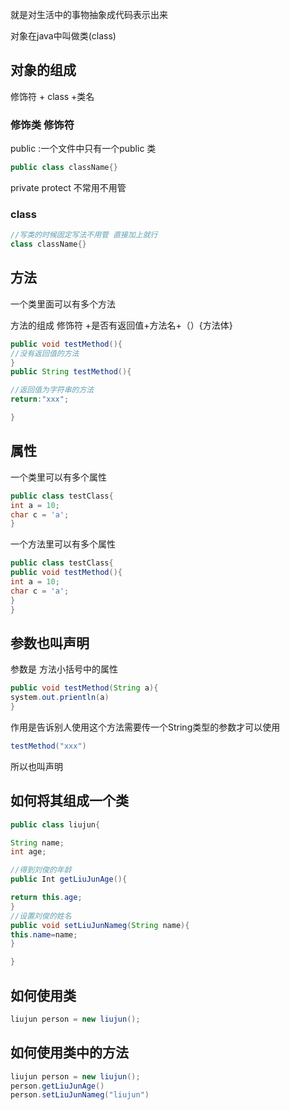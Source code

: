 就是对生活中的事物抽象成代码表示出来

对象在java中叫做类(class)

## 对象的组成

修饰符 + class +类名

### 修饰类 修饰符

public :一个文件中只有一个public 类

```java
public class className{}
```

private protect 不常用不用管

### class

```java
//写类的时候固定写法不用管 直接加上就行
class className{}
```

## 方法

一个类里面可以有多个方法 

方法的组成 修饰符 +是否有返回值+方法名+（）{方法体}

```java
public void testMethod(){
//没有返回值的方法
}
public String testMethod(){

//返回值为字符串的方法
return:"xxx";

}
```

## 属性

一个类里可以有多个属性

```java
public class testClass{
int a = 10;
char c = 'a';
}
```

一个方法里可以有多个属性

```java
public class testClass{
public void testMethod(){
int a = 10;
char c = 'a';
}
}
```

## 参数也叫声明

参数是 方法小括号中的属性

```java
public void testMethod(String a){
system.out.prientln(a)
}
```

作用是告诉别人使用这个方法需要传一个String类型的参数才可以使用

```java
testMethod("xxx")
```

所以也叫声明

## 如何将其组成一个类

```java
public class liujun{

String name;
int age;

//得到刘俊的年龄
public Int getLiuJunAge(){

return this.age;
}
//设置刘俊的姓名
public void setLiuJunNameg(String name){
this.name=name;
}

}
```

## 如何使用类

```java
liujun person = new liujun();

```

## 如何使用类中的方法

```java
liujun person = new liujun();
person.getLiuJunAge()
person.setLiuJunNameg("liujun")
```
